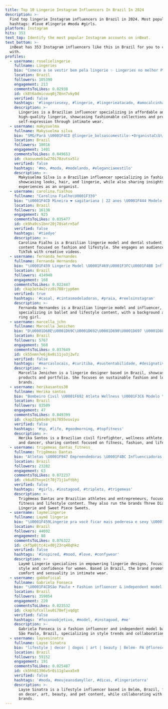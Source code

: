 ```yaml
---
title: Top 10 Lingerie Instagram Influencers In Brazil In 2024
description: >-
  Find top lingerie Instagram influencers in Brazil in 2024. Most popular
  hashtags: #love #lingerie #moda #girls.
platform: Instagram
hits: 353
text_top: Identify the most popular Instagram accounts on inBeat.
text_bottom: >-
  inBeat has 353 Instagram influencers like this in Brazil for you to connect
  with.
profiles:
  - username: roselielingerie
    fullname: Lingeries
    bio: "Comece a se vestir bem pela lingerie ✨ Lingeries no melhor Preço e qualidade! Lingeries colecionáveis \U0001F970 COMPRE AQUI\U0001F447\U0001F3FB"
    location: Brazil
    followers: 105390
    engagement: 213
    commentsToLikes: 0.02938
    id: ck8t6admicuvq0j78nn7vky0d
    verified: false
    hashtags: '#lingeriesexy, #lingerie, #lingerieatacado, #amocalcinhas'
    description: >-
      Lingeries is a Brazilian influencer specializing in affordable and
      high-quality lingerie, showcasing fashionable collections and promoting
      self-expression through intimate wear.
  - username: makysuelma
    fullname: Makysuelma silva
    bio: "SMG/Pará \U0001F4CD @lingerie_bolsascomestilo✨•OrganistaCcb\U0001F3B9 | XVII✨ | Paulista-Sp\U0001F476\U0001F3FC | Moda | Looks | hair"
    location: Brazil
    followers: 10016
    engagement: 1401
    commentsToLikes: 0.049653
    id: ckaouumeb1w270i78zutsx5lz
    verified: false
    hashtags: '#mo, #moda, #modelando, #eleganciaeestilo'
    description: >-
      Makysuelma Silva is a Brazilian influencer specializing in fashion,
      showcasing looks, hair, and lingerie, while also sharing insights from her
      experiences as an organist.
  - username: carolina.fialhoo
    fullname: "Carolina Fialho\U0001F339"
    bio: "\U0001F4CD Mineira ❤️ sagitariana | 22 anos \U0001F444 Modelo de lingerie \U0001F4D5 Odonto 7/10 \U0001F4A2 TikTok (somos +185k) \U0001F60D\U0001F447\U0001F3FB"
    location: Brazil
    followers: 16130
    engagement: 925
    commentsToLikes: 0.035477
    id: ck9ha9cs1bnr20j78satrn5af
    verified: false
    hashtags: '#tiedye'
    description: >-
      Carolina Fialho is a Brazilian lingerie model and dental student, sharing
      content focused on fashion and lifestyle. She engages an audience on
      TikTok with creative videos.
  - username: fernanda_hernandes
    fullname: Fernanda Hernandes
    bio: "\U0001F459 Lingerie Model \U0001F469\U0001F3FC‍\U0001F4BB Influencer \U0001F483\U0001F3FC Ballet @leonardo \U0001F46F‍♀️ Ballet @horadofaro \U0001F451 Winner @ufc RingGirl 2014 \U0001F48C Contact via Direct"
    location: Brazil
    followers: 434940
    engagement: 168
    commentsToLikes: 0.022447
    id: ckap3et4w2rzz0i788rjyp6mn
    verified: true
    hashtags: '#casal, #cintasmodeladoras, #praia, #reelsinstagram'
    description: >-
      Fernanda Hernandes is a Brazilian lingerie model and influencer,
      specializing in ballet and lifestyle content, with a background as a UFC
      ring girl.
  - username: marcella_jchn
    fullname: Marcella Jenichen
    bio: "D\U0001D68E\U0001D69C\U0001D692\U0001D690\U0001D697 \U0001D68D\U0001D68E \U0001D67F\U0001D69B\U0001D698\U0001D68D\U0001D69E\U0001D69D\U0001D698 | UFPR ♥️Minha loja de Lingeries → @mar_intimate Portfólio de modelo ↓"
    location: Brazil
    followers: 5767
    engagement: 568
    commentsToLikes: 0.037649
    id: ck55nmn7e6j6x0i11jo3j2wfz
    verified: false
    hashtags: '#marcaslocais, #curitiba, #sustentabilidade, #designativista'
    description: >-
      Marcella Jenichen is a lingerie designer based in Brazil, showcasing her
      products and portfolio. She focuses on sustainable fashion and local
      brands.
  - username: herikasantos30
    fullname: Herika santos
    bio: "Bombeiro Civil \U0001F692 Atleta Wellness \U0001F3C6 Modelo \U0001F4F8 Dançarina \U0001F483\U0001F3FD Pisciana \U0001F41F PARCERIA VIA DIRECT \U0001F4E9 @grothlabs \U0001F489\U0001F48A Loja @lunnasexy_lingeriesexshop"
    location: Brazil
    followers: 83509
    engagement: 47
    commentsToLikes: 0.049399
    id: ckap23p6dx8nj0i7855voviyu
    verified: false
    hashtags: '#sp, #life, #goodmorning, #topfitness'
    description: >-
      Herika Santos is a Brazilian civil firefighter, wellness athlete, model,
      and dancer, sharing content focused on fitness, fashion, and lifestyle.
  - username: trigemeas_dantas_fitness_
    fullname: Trigêmeas Dantas
    bio: "Atletas \U0001F947 Empreendedoras \U0001F4BC Influenciadoras Seguidoras de Jesus \U0001F54A Donas da @three_diamonds_lingerie e @sweetpiecedoces"
    location: Brazil
    followers: 23282
    engagement: 63
    commentsToLikes: 0.072237
    id: ck6u07hxye1t70j71j1uftbhj
    verified: false
    hashtags: '#girls, #instagood, #triplets, #trigemeas'
    description: >-
      Trigêmeas Dantas are Brazilian athletes and entrepreneurs, focused on
      fitness and lifestyle content. They also run the brands Three Diamonds
      Lingerie and Sweet Piece Sweets.
  - username: laymelingerie
    fullname: Laymê lingerie
    bio: "\U0001F459Lingerie pra você ficar mais poderosa e sexy \U0001F6CD️Compras: \U0001F4F2 (22) 997554622 ou direct \U0001F69BEntrega com carinho em todo Brasil"
    location: Brazil
    followers: 44092
    engagement: 88
    commentsToLikes: 0.076322
    id: ckf5p0jtc4ivd0j23rq48qhkz
    verified: false
    hashtags: '#inspired, #mood, #love, #confywear'
    description: >-
      Laymê Lingerie specializes in empowering lingerie designs, focusing on
      style and confidence for women. Based in Brazil, the brand promotes
      comfort and sensuality in intimate wear.
  - username: gabboficial
    fullname: Gabriela Fonseca
    bio: "\U0001F4CDSão Paulo • Fashion influencer & independent model • Trabalhos e parcerias: @assessoriagabb"
    location: Brazil
    followers: 359054
    engagement: 220
    commentsToLikes: 0.023532
    id: ckap7ufcxllxu0i78efjvqdgt
    verified: false
    hashtags: '#foconoobjetivo, #model, #instagood, #me'
    description: >-
      Gabriela Fonseca is a fashion influencer and independent model based in
      São Paulo, Brazil, specializing in style trends and collaborations.
  - username: laysesinatra
    fullname: Layse Sinatra
    bio: "lifestyle | decor | dogos | art | beauty | Belém- PA @floresceart | @pavepateoficial | Divulgação \U0001F447\U0001F3FB"
    location: Brazil
    followers: 59152
    engagement: 191
    commentsToLikes: 0.025487
    id: ck5hh81396v5r0i11glwva5x9
    verified: false
    hashtags: '#moda, #meujeansdamyller, #dicas, #lingerietorra'
    description: >-
      Layse Sinatra is a lifestyle influencer based in Belém, Brazil, focusing
      on decor, art, beauty, and pet content, while collaborating with various
      brands.
---
```


